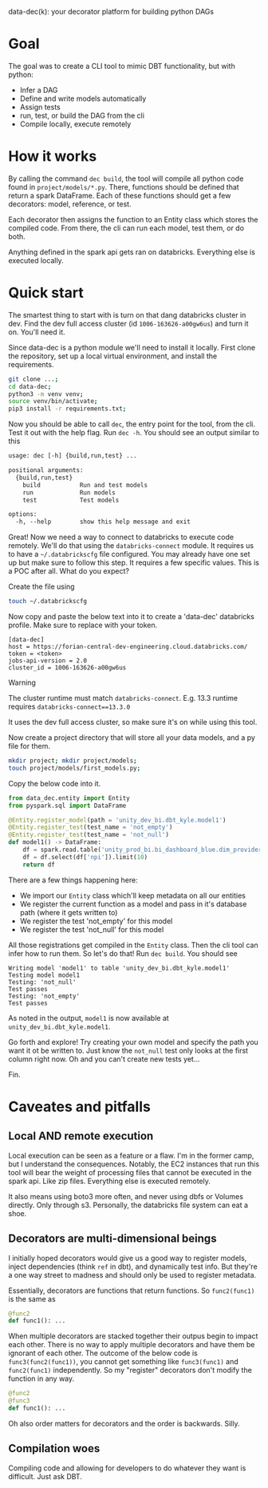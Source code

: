data-dec(k): your decorator platform for building python DAGs

# Goal

The goal was to create a CLI tool to mimic DBT functionality, but with python:
- Infer a DAG
- Define and write models automatically
- Assign tests
- run, test, or build the DAG from the cli
- Compile locally, execute remotely

# How it works

By calling the command `dec build`, the tool will compile all python code found in `project/models/*.py`. There,
functions should be defined that return a spark DataFrame. Each of these functions should get a few decorators:
model, reference, or test.

Each decorator then assigns the function to an Entity class which stores the compiled code. From there, 
the cli can run each model, test them, or do both.

Anything defined in the spark api gets ran on databricks. Everything else is executed locally.

# Quick start

The smartest thing to start with is turn on that dang databricks cluster in dev. Find 
the dev full access cluster (id `1006-163626-a00gw6us`) and turn it on. You'll need it.

Since data-dec is a python module we'll need to install it locally. First clone the repository, set up
a local virtual environment, and install the requirements.

```sh
git clone ...;
cd data-dec;
python3 -m venv venv;
source venv/bin/activate;
pip3 install -r requirements.txt;
```

Now you should be able to call `dec`, the entry point for the tool, from the cli. Test it out
with the help flag. Run `dec -h`. You should see an output similar to this

```txt
usage: dec [-h] {build,run,test} ...

positional arguments:
  {build,run,test}
    build           Run and test models
    run             Run models
    test            Test models

options:
  -h, --help        show this help message and exit

```

Great! Now we need a way to connect to databricks to execute code remotely. We'll do that using the
`databricks-connect` module. It requires us to have a `~/.databrickscfg` file configured. You may already
have one set up but make sure to follow this step. It requires a few specific values. This is a POC after all.
What do you expect?

Create the file using
```sh
touch ~/.databrickscfg
```

Now copy and paste the below text into it to create a 'data-dec' databricks profile. 
Make sure to replace <token> with your token.

```
[data-dec]
host = https://forian-central-dev-engineering.cloud.databricks.com/
token = <token>
jobs-api-version = 2.0
cluster_id = 1006-163626-a00gw6us
```
> [!WARNING] 
> The cluster runtime must match `databricks-connect`. E.g. 13.3 runtime requires `databricks-connect==13.3.0`

It uses the dev full access cluster, so make sure it's on while using this tool.

Now create a project directory that will store all your data models, and a py file for
them.

```sh
mkdir project; mkdir project/models;
touch project/models/first_models.py;
```

Copy the below code into it.

```py
from data_dec.entity import Entity
from pyspark.sql import DataFrame

@Entity.register_model(path = 'unity_dev_bi.dbt_kyle.model1')
@Entity.register_test(test_name = 'not_empty')
@Entity.register_test(test_name = 'not_null')
def model1() -> DataFrame:
    df = spark.read.table('unity_prod_bi.bi_dashboard_blue.dim_providers')
    df = df.select(df['npi']).limit(10)
    return df
```

There are a few things happening here:
- We import our `Entity` class which'll keep metadata on all our entities
- We register the current function as a model and pass in it's database path (where it gets written to)
- We register the test 'not_empty' for this model
- We register the test 'not_null' for this model

All those registrations get compiled in the `Entity` class. Then the cli tool can infer how to run them. So
let's do that! Run `dec build`. You should see

```
Writing model 'model1' to table 'unity_dev_bi.dbt_kyle.model1'
Testing model model1
Testing: 'not_null'
Test passes
Testing: 'not_empty'
Test passes
```

As noted in the output, `model1` is now available at `unity_dev_bi.dbt_kyle.model1`.

Go forth and explore! Try creating your own model and specify the path you want it ot be written to.
Just know the `not_null` test only looks at the first column right now. Oh and you can't create
new tests yet...

Fin.

# Caveates and pitfalls

## Local AND remote execution

Local execution can be seen as a feature or a flaw. I'm in the former camp, but I understand the consequences.
Notably, the EC2 instances that run this tool will bear the weight of processing files that cannot be
executed in the spark api. Like zip files. Everything else is executed remotely.

It also means using boto3 more often, and never using dbfs or Volumes directly. Only through s3. Personally,
the databricks file system can eat a shoe. 

## Decorators are multi-dimensional beings

I initially hoped decorators would give us a good way to register models, inject dependencies (think `ref` in dbt),
and dynamically test info. But they're a one way street to madness and should only be used to register metadata.

Essentially, decorators are functions that return functions. So `func2(func1)` is the same as

```py
@func2
def func1(): ...
```

When multiple decorators are stacked together their outpus begin to impact each other. There is no way to apply
multiple decorators and have them be ignorant of each other. The outcome of the below code is 
`func3(func2(func1))`, you cannot get something like `func3(func1)` and `func2(func1)` independently. So my "register" 
decorators don't modify the function in any way.

```py
@func2
@func3
def func1(): ...
```

Oh also order matters for decorators and the order is backwards. Silly.

## Compilation woes

Compiling code and allowing for developers to do whatever they want is difficult. Just ask DBT. 
